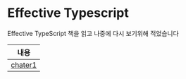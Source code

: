 # Effective Typescript

Effective TypeScript 책을 읽고 나중에 다시 보기위해 적었습니다


|                                         내용                                          |
| :-----------------------------------------------------------------------------------: |
| [chater1](https://github.com/smilejakdu/typescript_study/tree/main/effective_typescript/chater1) |
